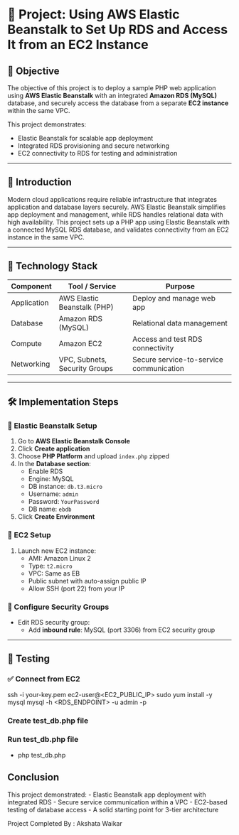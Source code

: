 # 🚀 Project: Using AWS Elastic Beanstalk to Set Up RDS and Access It from an EC2 Instance

## 🧠 Objective

The objective of this project is to deploy a sample PHP web application using **AWS Elastic Beanstalk** with an integrated **Amazon RDS (MySQL)** database, and securely access the database from a separate **EC2 instance** within the same VPC.

This project demonstrates:
- Elastic Beanstalk for scalable app deployment
- Integrated RDS provisioning and secure networking
- EC2 connectivity to RDS for testing and administration

---

## 📘 Introduction

Modern cloud applications require reliable infrastructure that integrates application and database layers securely. AWS Elastic Beanstalk simplifies app deployment and management, while RDS handles relational data with high availability. This project sets up a PHP app using Elastic Beanstalk with a connected MySQL RDS database, and validates connectivity from an EC2 instance in the same VPC.

---

## 🧰 Technology Stack

| Component         | Tool / Service                | Purpose                                    |
|------------------|--------------------------------|--------------------------------------------|
| Application       | AWS Elastic Beanstalk (PHP)   | Deploy and manage web app                  |
| Database          | Amazon RDS (MySQL)            | Relational data management                 |
| Compute           | Amazon EC2                    | Access and test RDS connectivity           |
| Networking        | VPC, Subnets, Security Groups | Secure service-to-service communication    |

---


## 🛠️ Implementation Steps

### 🔹 Elastic Beanstalk Setup

1. Go to **AWS Elastic Beanstalk Console**
2. Click **Create application**
3. Choose **PHP Platform** and upload `index.php` zipped
4. In the **Database section**:
   - Enable RDS
   - Engine: MySQL
   - DB instance: `db.t3.micro`
   - Username: `admin`
   - Password: `YourPassword`
   - DB name: `ebdb`
5. Click **Create Environment**

### 🔹 EC2 Setup

1. Launch new EC2 instance:
   - AMI: Amazon Linux 2
   - Type: `t2.micro`
   - VPC: Same as EB
   - Public subnet with auto-assign public IP
   - Allow SSH (port 22) from your IP

### 🔹 Configure Security Groups

- Edit RDS security group:
  - Add **inbound rule**: MySQL (port 3306) from EC2 security group

---

## 🧪 Testing

### ✅ Connect from EC2


ssh -i your-key.pem ec2-user@<EC2_PUBLIC_IP>
sudo yum install -y mysql
mysql -h <RDS_ENDPOINT> -u admin -p

### Create test_db.php file
### Run test_db.php file
  - php test_db.php

## Conclusion
 This project demonstrated:
      - Elastic Beanstalk app deployment with integrated RDS
      - Secure service communication within a VPC
      - EC2-based testing of database access
      - A solid starting point for 3-tier architecture


Project Completed By : Akshata Waikar



